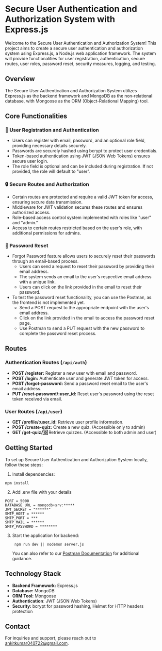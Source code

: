 # Secure User Authentication and Authorization System with Express.js

Welcome to the Secure User Authentication and Authorization System! This project aims to create a secure user authentication and authorization system using Express.js, a Node.js web application framework. The system will provide functionalities for user registration, authentication, secure routes, user roles, password reset, security measures, logging, and testing.

## Overview

The Secure User Authentication and Authorization System utilizes Express.js as the backend framework and MongoDB as the non-relational database, with Mongoose as the ORM (Object-Relational Mapping) tool.

## Core Functionalities

### 📝 User Registration and Authentication

- Users can register with email, password, and an optional role field, providing necessary details securely.
- Passwords are securely hashed using bcrypt to protect user credentials.
- Token-based authentication using JWT (JSON Web Tokens) ensures secure user login.
- The role field is optional and can be included during registration. If not provided, the role will default to "user".

### 🔒 Secure Routes and Authorization

- Certain routes are protected and require a valid JWT token for access, ensuring secure data transmission.
- Middleware for JWT validation secures these routes and ensures authorized access.
- Role-based access control system implemented with roles like "user" and "admin."
- Access to certain routes restricted based on the user's role, with additional permissions for admins.

### 🔑 Password Reset

- Forgot Password feature allows users to securely reset their passwords through an email-based process.
  - Users can send a request to reset their password by providing their email address.
  - The system sends an email to the user's respective email address with a unique link.
  - Users can click on the link provided in the email to reset their password.
- To test the password reset functionality, you can use the Postman, as the frontend is not implemented yet.
  - Send a POST request to the appropriate endpoint with the user's email address.
  - Click on the link provided in the email to access the password reset page.
  - Use Postman to send a PUT request with the new password to complete the password reset process.

## Routes

### Authentication Routes (`/api/auth`)

- **POST /register:** Register a new user with email and password.
- **POST /login:** Authenticate user and generate JWT token for access.
- **POST /forgot-password:** Send a password reset email to the user's email address.
- **PUT /reset-password/:user_id:** Reset user's password using the reset token received via email.

### User Routes (`/api/user`)

- **GET /profile/:user_id:** Retrieve user profile information.
- **POST /create-quiz:** Create a new quiz. (Accessible only to admin)
- **GET /get-quiz/:id:** Retrieve quizzes. (Accessible to both admin and user)

## Getting Started

To set up Secure User Authentication and Authorization System locally, follow these steps:

1. Install dependencies:

```
npm install
```

2. Add .env file with your details

```
PORT = 5000
DATABASE_URL = mongodb+srv:*****
JWT_SECRET = "******"
SMTP_HOST = ******
SMTP_PORT = ***
SMTP_MAIL = ******
SMTP_PASSWORD = ********

```

3. Start the application for backend:

   ```
    npm run dev || nodemon server.js

   ```

   You can also refer to our [Postman Documentation](https://documenter.getpostman.com/view/27916984/2sA2r535WX) for additional guidance.

## Technology Stack

- **Backend Framework:** Express.js
- **Database:** MongoDB
- **ORM Tool:** Mongoose
- **Authentication:** JWT (JSON Web Tokens)
- **Security:** bcrypt for password hashing, Helmet for HTTP headers protection

## Contact

For inquiries and support, please reach out to [ankitkumar040722@gmail.com](mailto:ankitkumar040722@gmail.com).
